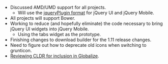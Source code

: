 * Discussed AMD/UMD support for all projects.
  * Will use the [jqueryPlugin format](https://github.com/umdjs/umd/blob/master/jqueryPlugin.js) for jQuery UI and jQuery Mobile.
* All projects will support Bower.
* Working to reduce (and hopefully eliminate) the code necessary to bring jQuery UI widgets into jQuery Mobile.
  * Using the tabs widget as the prototype.
* Finishing changes to download builder for the 1.11 release changes.
* Need to figure out how to deprecate old icons when switching to grunticon.
* [Reviewing CLDR for inclusion in Globalize](https://github.com/jquery/globalize/issues/128).

